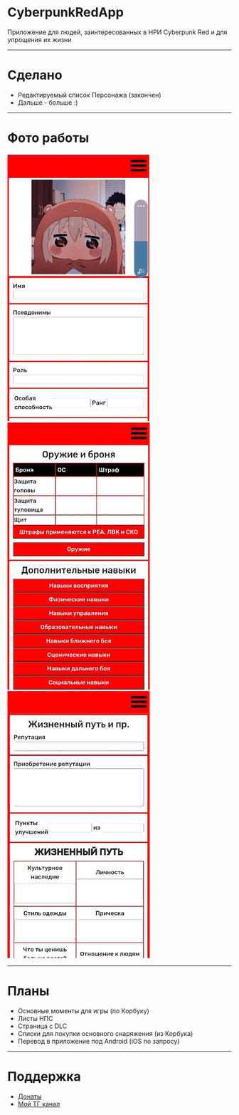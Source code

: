 # CyberpunkRedApp
Приложение для людей, заинтересованных в НРИ Cyberpunk Red и для упрощения их жизни
____
# Сделано
* Редактируемый список Персонажа (закончен)
* Дальше - больше :)
____
# Фото работы
![Первое фото](https://github.com/iNe1t/CyberpunkRedApp/blob/master/pics/forreadme1.jpg "Орк")
![Второе фото](https://github.com/iNe1t/CyberpunkRedApp/blob/master/pics/forreadme2.jpg "Орк")
![Третье фото](https://github.com/iNe1t/CyberpunkRedApp/blob/master/pics/forreadme3.jpg "Орк")
____
# Планы
* Основные моменты для игры (по Корбуку)
* Листы НПС
* Страница с DLC
* Списки для покупки основного снаряжения (из Корбука)
* Перевод в приложение под Android (iOS по запросу) 
____
# Поддержка
- [Донаты](https://www.donationalerts.com/r/ine1t)
- [Мой ТГ канал](https://t.me/justne1tral)
